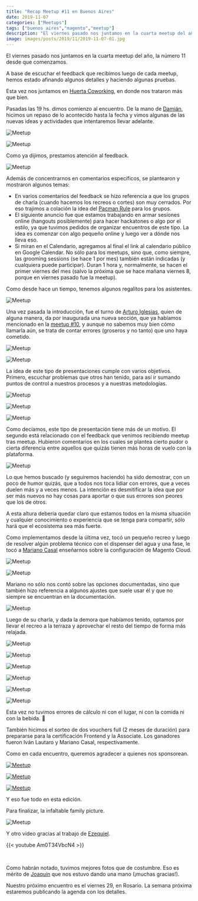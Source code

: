 ```yaml
---
title: "Recap Meetup #11 en Buenos Aires"
date: 2019-11-07
categories: ["Meetups"]
tags: ["buenos aires","magento","meetup"]
description: "El viernes pasado nos juntamos en la cuarta meetup del año, la número 11 desde que comenzamos."
image: images/posts/2019/11/2019-11-07-01.jpg
---
```


El viernes pasado nos juntamos en la cuarta meetup del año, la número 11 desde que comenzamos.

A base de escuchar el feedback que recibimos luego de cada meetup, hemos estado afinando algunos detalles y haciendo algunas pruebas.

Esta vez nos juntamos en [Huerta Coworking](https://huertacoworking.com/), en donde nos trataron más que bien.

Pasadas las 19 hs. dimos comienzo al encuentro. De la mano de [Damián](https://twitter.com/barbanet), hicimos un repaso de lo acontecido hasta la fecha y vimos algunas de las nuevas ideas y actividades que intentaremos llevar adelante.

![Meetup](/images/posts/2019/11/2019-11-07-06.jpg#center)

![Meetup](/images/posts/2019/11/2019-11-07-07.jpg#center)

Como ya dijimos, prestamos atención al feedback.

![Meetup](/images/posts/2019/11/2019-11-07-08.jpg#center)

Además de concentrarnos en comentarios específicos, se plantearon y mostraron algunos temas:

* En varios comentarios del feedback se hizo referencia a que los grupos de charla (cuando hacemos los recreos o cortes) son muy cerrados. Por eso trajimos a colación la idea del [Pacman Rule](https://www.ericholscher.com/blog/2017/aug/2/pacman-rule-conferences/) para los grupos.
* El siguiente anuncio fue que estamos trabajando en armar sesiones online (hangouts posiblemente) para hacer hackatones o algo por el estilo, ya que tuvimos pedidos de organizar encuentros de este tipo. La idea es comenzar con algo pequeño online y luego ver a dónde nos lleva eso.
* Si miran en el Calendario, agregamos al final el link al calendario público en Google Calendar. No sólo para los meetups, sino que, como siempre, las grooming sessions (se hace 1 por mes) también están indicadas (y cualquiera puede participar). Duran 1 hora y, normalmente, se hacen el primer viernes del mes (salvo la próxima que se hace mañana viernes 8, porque en viernes pasado fue la meetup).

Como desde hace un tiempo, tenemos algunos regalitos para los asistentes.

![Meetup](/images/posts/2019/11/2019-11-07-09.jpg#center)

Una vez pasada la introducción, fue el turno de [Arturo Iglesias](https://twitter.com/arturo_i), quien de alguna manera, da por inaugurada una nueva sección, que ya habíamos mencionado en la [meetup #10](/posts/recap-del-meetup-10-en-buenos-aires/), y aunque no sabemos muy bien cómo llamarla aún, se trata de contar errores (groseros y no tanto) que uno haya cometido.

![Meetup](/images/posts/2019/11/2019-11-07-10.jpg#center)

![Meetup](/images/posts/2019/11/2019-11-07-11.jpg#center)

La idea de este tipo de presentaciones cumple con varios objetivos. Primero, escuchar problemas que otros han tenido, para así ir sumando puntos de control a nuestros procesos y a nuestras metodologías.

![Meetup](/images/posts/2019/11/2019-11-07-12.jpg#center)

![Meetup](/images/posts/2019/11/2019-11-07-13.jpg#center)

![Meetup](/images/posts/2019/11/2019-11-07-14.jpg#center)

Como decíamos, este tipo de presentación tiene más de un motivo. El segundo está relacionado con el feedback que venimos recibiendo meetup tras meetup. Hubieron comentarios en los cuales se plantea cierto pudor o cierta diferencia entre aquellos que quizás tienen más horas de vuelo con la plataforma.

![Meetup](/images/posts/2019/11/2019-11-07-16.jpg#center)

Lo que hemos buscado (y seguiremos haciendo) ha sido demostrar, con un poco de humor quizás, que a todos nos toca lidiar con errores, que a veces duelen más y a veces menos. La intención es desmitificar la idea que por ser más nuevos no hay cosas para aportar o que sus errores son peores que los de otros.

A esta altura debería quedar claro que estamos todos en la misma situación y cualquier conocimiento o experiencia que se tenga para compartir, sólo hará que el ecosistema sea más fuerte.

Como implementamos desde la última vez, tocó un pequeño recreo y luego de resolver algún problema técnico con el dispenser del agua y una fase, le tocó a [Mariano Casal](https://ar.linkedin.com/in/mariano-casal-4545278) enseñarnos sobre la configuración de Magento Cloud.

![Meetup](/images/posts/2019/11/2019-11-07-17.jpg#center)

![Meetup](/images/posts/2019/11/2019-11-07-20.jpg#center)

Mariano no sólo nos contó sobre las opciones documentadas, sino que también hizo referencia a algunos ajustes que suele usar él y que no siempre se encuentran en la documentación.

![Meetup](/images/posts/2019/11/2019-11-07-21.jpg#center)

Luego de su charla, y dada la demora que habíamos tenido, optamos por llevar el recreo a la terraza y aprovechar el resto del tiempo de forma más relajada.

![Meetup](/images/posts/2019/11/2019-11-07-22.jpg#center)

![Meetup](/images/posts/2019/11/2019-11-07-23.jpg#center)

![Meetup](/images/posts/2019/11/2019-11-07-24.jpg#center)

![Meetup](/images/posts/2019/11/2019-11-07-25.jpg#center)

![Meetup](/images/posts/2019/11/2019-11-07-27.jpg#center)

![Meetup](/images/posts/2019/11/2019-11-07-28.jpg#center)

Esta vez no tuvimos errores de cálculo ni con el lugar, ni con la comida ni con la bebida. 🙂

También hicimos el sorteo de dos vouchers full (2 meses de duración) para prepararse para la certificación Frontend y la Associate. Los ganadores fueron Iván Lautaro y Mariano Casal, respectivamente.

Como en cada encuentro, queremos agradecer a quienes nos sponsorean.

[![Meetup](/images/posts/2019/09/2019-09-30-41.png#center)](https://www.iurco.com/)

[![Meetup](/images/posts/2019/09/2019-09-30-42.png#center)](https://limesharp.net/)

[![Meetup](/images/posts/2019/06/2019-06-30-30.png#center)](https://www.mediotype.com/)

Y eso fue todo en esta edición.

Para finalizar, la infaltable family picture.

![Meetup](/images/posts/2019/11/2019-11-07-01.jpg#center)

Y otro video gracias al trabajo de [Ezequiel](https://twitter.com/eezequiel).

{{< youtube Am0T34VbcN4 >}}

&nbsp;

Como habrán notado, tuvimos mejores fotos que de costumbre. Eso es mérito de [Joaquín](https://www.instagram.com/joadb/) que nos estuvo dando una mano (¡muchas gracias!).

Nuestro próximo encuentro es el viernes 29, en Rosario. La semana próxima estaremos publicando la agenda con los detalles.